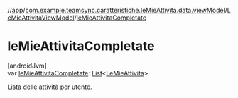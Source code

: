//[app](../../../index.md)/[com.example.teamsync.caratteristiche.leMieAttivita.data.viewModel](../index.md)/[LeMieAttivitaViewModel](index.md)/[leMieAttivitaCompletate](le-mie-attivita-completate.md)

# leMieAttivitaCompletate

[androidJvm]\
var [leMieAttivitaCompletate](le-mie-attivita-completate.md): [List](https://kotlinlang.org/api/latest/jvm/stdlib/kotlin.collections/-list/index.html)&lt;[LeMieAttivita](../../com.example.teamsync.caratteristiche.leMieAttivita.data.model/-le-mie-attivita/index.md)&gt;

Lista delle attività per utente.
